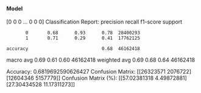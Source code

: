#### Model
[0 0 0 ... 0 0 0]
Classification Report:
              precision    recall  f1-score   support

           0       0.68      0.93      0.78  28400293
           1       0.71      0.29      0.41  17762125

    accuracy                           0.68  46162418
   macro avg       0.69      0.61      0.60  46162418
weighted avg       0.69      0.68      0.64  46162418

Accuracy: 0.6819692590626427
Confusion Matrix:
[[26323571  2076722]
 [12604346  5157779]]
Confusion Matrix (%):
[[57.02381318  4.49872881]
 [27.30434528 11.17311273]]
